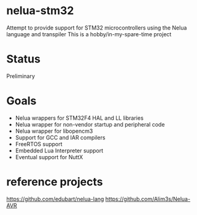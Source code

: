 # nelua-stm32
Attempt to provide support for STM32 microcontrollers using the Nelua language and transpiler
This is a hobby/in-my-spare-time project

# Status
Preliminary

# Goals
- Nelua wrappers for STM32F4 HAL and LL libraries
- Nelua wrapper for non-vendor startup and peripheral code
- Nelua wrapper for libopencm3
- Support for GCC and IAR compilers
- FreeRTOS support
- Embedded Lua Interpreter support
- Eventual support for NuttX

# reference projects
https://github.com/edubart/nelua-lang
https://github.com/Alim3s/Nelua-AVR


